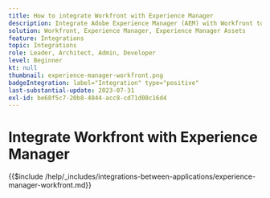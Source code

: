 ```yaml
---
title: How to integrate Workfront with Experience Manager
description: Integrate Adobe Experience Manager (AEM) with Workfront to streamline your marketing operations.
solution: Workfront, Experience Manager, Experience Manager Assets
feature: Integrations
topic: Integrations
role: Leader, Architect, Admin, Developer
level: Beginner
kt: null
thumbnail: experience-manager-workfront.png
badgeIntegration: label="Integration" type="positive"
last-substantial-update: 2023-07-31
exl-id: be68f5c7-20b8-4844-acc8-cd71d08c16d4
---
```

# Integrate Workfront with Experience Manager

{{$include /help/_includes/integrations-between-applications/experience-manager-workfront.md}}
